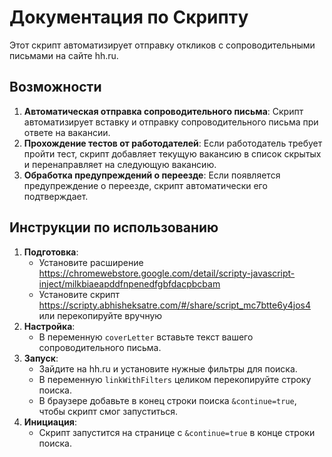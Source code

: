 # Документация по Скрипту

Этот скрипт автоматизирует отправку откликов с сопроводительными письмами на сайте hh.ru.

## Возможности

1. **Автоматическая отправка сопроводительного письма**: Скрипт автоматизирует вставку и отправку сопроводительного письма при ответе на вакансии.
2. **Прохождение тестов от работодателей**: Если работодатель требует пройти тест, скрипт добавляет текущую вакансию в список скрытых и перенаправляет на следующую вакансию.
3. **Обработка предупреждений о переезде**: Если появляется предупреждение о переезде, скрипт автоматически его подтверждает.

## Инструкции по использованию

1. **Подготовка**: 
    - Установите расширение https://chromewebstore.google.com/detail/scripty-javascript-inject/milkbiaeapddfnpenedfgbfdacpbcbam 
    - Установите скрипт https://scripty.abhisheksatre.com/#/share/script_mc7btte6y4jos4 или перекопируйте вручную
2. **Настройка**:
    - В переменную `coverLetter` вставьте текст вашего сопроводительного письма.
3. **Запуск**:
    - Зайдите на hh.ru и установите нужные фильтры для поиска.
    - В переменную `linkWithFilters` целиком перекопируйте строку поиска.
    - В браузере добавьте в конец строки поиска `&continue=true`, чтобы скрипт смог запуститься.
4. **Инициация**:
    - Скрипт запустится на странице с `&continue=true` в конце строки поиска.
